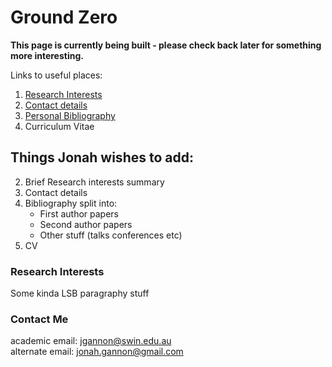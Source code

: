 # Ground Zero

**This page is currently being built - please check back later for something more interesting.**

Links to useful places:
1. [Research Interests](###research-interests)
1. [Contact details](###contact-me)
1. [Personal Bibliography](bibliography.md)
1. Curriculum Vitae


## Things Jonah wishes to add:

2.  Brief Research interests summary
2.  Contact details
2.  Bibliography split into:
     - First author papers
     - Second author papers
     - Other stuff (talks conferences etc)
2. CV


### Research Interests
Some kinda LSB paragraphy stuff

### Contact Me
academic email: [jgannon@swin.edu.au](mailto:jgannon@swin.edu.au)\
alternate email: [jonah.gannon@gmail.com](mailto:jonah.gannon@gmail.com)
